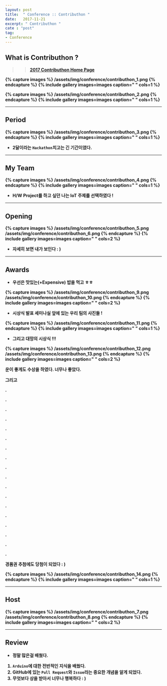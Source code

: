 ```yaml
---
layout: post
title:  " Conference :: Contributhon "
date:   2017-11-21
excerpt: " Contributhon "
cate : "post"
tag:
- Conference
---
```


## What is Contributhon ?

>> <b>[2017 Contributhon Home Page](https://contributhon.kr/)<b>



{% capture images %}
	/assets/img/conference/contributhon_1.png
{% endcapture %}
{% include gallery images=images caption=" " cols=1 %}



{% capture images %}
	/assets/img/conference/contributhon_2.png
{% endcapture %}
{% include gallery images=images caption=" " cols=1 %}

---

## Period

{% capture images %}
	/assets/img/conference/contributhon_3.png
{% endcapture %}
{% include gallery images=images caption=" " cols=1 %}

* 2달이라는 `Hackathon`치고는 긴 기간이였다.

---

## My Team

{% capture images %}
	/assets/img/conference/contributhon_4.png
{% endcapture %}
{% include gallery images=images caption=" " cols=1 %}

* H/W Project를 하고 싶던 나는 IoT 주제를 선택하였다 ! 

---

## Opening

{% capture images %}
	/assets/img/conference/contributhon_5.png
    /assets/img/conference/contributhon_6.png
{% endcapture %}
{% include gallery images=images caption=" " cols=2 %}

* 자세히 보면 내가 보인다  : )

--- 

## Awards 

* 우선은 맛있는(+Expensive) 밥을 먹고 ㅎㅎ

{% capture images %}
	/assets/img/conference/contributhon_9.png
    /assets/img/conference/contributhon_10.png
{% endcapture %}
{% include gallery images=images caption=" " cols=2 %}

* 시상식 발표 세미나실 앞에 있는 우리 팀의 사진들 !

{% capture images %}
	/assets/img/conference/contributhon_11.png
{% endcapture %}
{% include gallery images=images caption=" " cols=1 %}

* 그리고 대망의 시상식 !!!

{% capture images %}
	/assets/img/conference/contributhon_12.png
    /assets/img/conference/contributhon_13.png
{% endcapture %}
{% include gallery images=images caption=" " cols=2 %}

운이 좋게도 수상을 하였다. 너무나 좋았다.

그리고 

.

.

.

.

.

.

.

.

.

.

.

.

.

.

.

.

.

.


경품권 추첨에도 당첨이 되었다 : )

{% capture images %}
	/assets/img/conference/contributhon_14.png
{% endcapture %}
{% include gallery images=images caption=" " cols=1 %}

---
## Host

{% capture images %}
	/assets/img/conference/contributhon_7.png
    /assets/img/conference/contributhon_8.png
{% endcapture %}
{% include gallery images=images caption=" " cols=2 %}

---


## Review

* 정말 많은걸 배웠다.

1. `Arduino`에 대한 전반적인 지식을 배웠다.
2. GitHub에 있는 `Pull Request`와 `Issue`라는 중요한 개념을 알게 되었다.
3. 무엇보다 상을 받아서 너무나 행복하다 : )